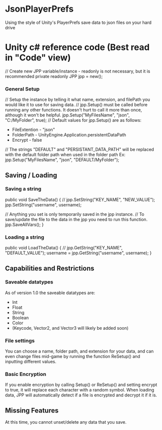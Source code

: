 # JsonPlayerPrefs
Using the style of Unity's PlayerPrefs save data to json files on your hard drive

# Unity c# reference code (Best read in "Code" view)
// Create new JPP variable/instance - readonly is not necessary, but it is recommended
private readonly JPP jpp = new();

### General Setup
// Setup the instance by telling it what name, extension, and filePath you would like it to use for saving data.
// jpp.Setup() must be called before running any other functions. It doesn't hurt to call it more than once, although it won't be helpful.
jpp.Setup("MyFilesName", "json", "C:/MyFolder", true);
// Default values for jpp.Setup() are as follows:
 * FileExtention - "json"
 * FolderPath    - UnityEngine.Application.persistentDataPath
 * Encrypt       - false


// The strings "DEFAULT" and "PERSISTANT_DATA_PATH" will be replaced with the default folder path when used in the folder path
Ex: jpp.Setup("MyFilesName", "json", "DEFAULT/MyFolder");

## Saving / Loading
### Saving a string
public void SaveTheData()
{
  // jpp.SetString("KEY_NAME", "NEW_VALUE");
  jpp.SetString("username", username);

  // Anything you set is only temporarily saved in the jpp instance.
  // To save/update the file to the data in the jpp you need to run this function.
  jpp.SaveAllVars();
}
### Loading a string
public void LoadTheData()
{
  // jpp.GetString("KEY_NAME", "DEFAULT_VALUE");
  username = jpp.GetString("username", username);
}

## Capabilities and Restrictions
### Saveable datatypes
As of version 1.0 the saveable datatypes are:
 * Int
 * Float
 * String
 * Boolean
 * Color
 * (Keycode, Vector2, and Vector3 will likely be added soon)
### File settings
You can choose a name, folder path, and extension for your data, and can even change files mid-game
by running the function ReSetup() and inputting different values.
### Basic Encryption
If you enable encryption by calling Setup() or ReSetup() and setting encrypt to true, it will replace each character with a random symbol.
When loading data, JPP will automatically detect if a file is encrypted and decrypt it if it is.

## Missing Features
At this time, you cannot unset/delete any data that you save.
